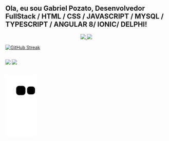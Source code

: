 ## Ola, eu sou Gabriel Pozato, Desenvolvedor FullStack / HTML / CSS / JAVASCRIPT / MYSQL / TYPESCRIPT / ANGULAR 8/ IONIC/ DELPHI!
 
 <div align="center">
  <a href="https://github.com/GPozato">
 <img altura="130em" src="https://github-readme-stats.vercel.app/api?username=GPozato&show_icons=true&theme=dracula&include_all_commits=true&count_private=true"/>
 <img altura="130em" src="https://github-readme-stats.vercel.app/api/top-langs/?username=GPozato&layout=compact&langs_count=7&theme=dracula"/>
</div>

 [![GitHub Streak](https://github-readme-streak-stats.herokuapp.com/?user=GPozato&theme=highcontrast)](https://git.io/streak-stats)
 
  ##
  
<div>

  <a href="https://www.linkedin.com/in/gpozato/" target="_blank"><img src="https://img.shields.io/badge/-LinkedIn-%230077B5?style=for-the-badge&logo=linkedin&logoColor=white"   target="_blank"></a>
  <a href="https://www.facebook.com/gpozato/" target="_blank"><img src="https://img.shields.io/badge/Facebook-1877F2?style=for-the-badge&logo=facebook&logoColor=white" target="_blank"></a>
 
 ##
 
  ![Snake animation](https://github.com/rafaballerini/rafaballerini/blob/output/github-contribution-grid-snake.svg)
</div>
